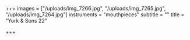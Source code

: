 +++
images = ["/uploads/img_7266.jpg", "/uploads/img_7265.jpg", "/uploads/img_7264.jpg"]
instruments = "mouthpieces"
subtitle = ""
title = "York & Sons  22"

+++
